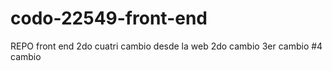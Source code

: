 # codo-22549-front-end
REPO front end 2do cuatri
cambio desde la web
2do cambio
3er cambio
#4 cambio 
